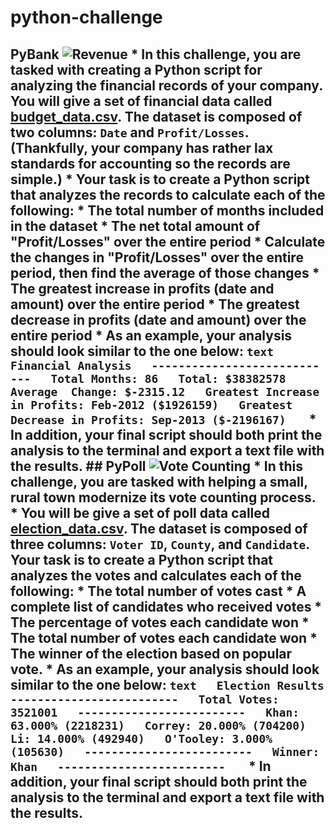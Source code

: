 # python-challenge
 ## PyBank  ![Revenue](Images/revenue-per-lead.png)  * In this challenge, you are tasked with creating a Python script for analyzing the financial records of your company. You will give a set of financial data called [budget_data.csv](PyBank/Resources/budget_data.csv). The dataset is composed of two columns: `Date` and `Profit/Losses`. (Thankfully, your company has rather lax standards for accounting so the records are simple.)  * Your task is to create a Python script that analyzes the records to calculate each of the following:    * The total number of months included in the dataset    * The net total amount of "Profit/Losses" over the entire period    * Calculate the changes in "Profit/Losses" over the entire period, then find the average of those changes    * The greatest increase in profits (date and amount) over the entire period    * The greatest decrease in profits (date and amount) over the entire period  * As an example, your analysis should look similar to the one below:    ```text   Financial Analysis   ----------------------------   Total Months: 86   Total: $38382578   Average  Change: $-2315.12   Greatest Increase in Profits: Feb-2012 ($1926159)   Greatest Decrease in Profits: Sep-2013 ($-2196167)   ```  * In addition, your final script should both print the analysis to the terminal and export a text file with the results.  ## PyPoll  ![Vote Counting](Images/Vote_counting.png)  * In this challenge, you are tasked with helping a small, rural town modernize its vote counting process.  * You will be give a set of poll data called [election_data.csv](PyPoll/Resources/election_data.csv). The dataset is composed of three columns: `Voter ID`, `County`, and `Candidate`. Your task is to create a Python script that analyzes the votes and calculates each of the following:    * The total number of votes cast    * A complete list of candidates who received votes    * The percentage of votes each candidate won    * The total number of votes each candidate won    * The winner of the election based on popular vote.  * As an example, your analysis should look similar to the one below:    ```text   Election Results   -------------------------   Total Votes: 3521001   -------------------------   Khan: 63.000% (2218231)   Correy: 20.000% (704200)   Li: 14.000% (492940)   O'Tooley: 3.000% (105630)   -------------------------   Winner: Khan   -------------------------   ```  * In addition, your final script should both print the analysis to the terminal and export a text file with the results.
